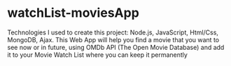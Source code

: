 # watchList-moviesApp

Technologies I used to create this project: Node.js, JavaScript, Html/Css, MongoDB, Ajax.
This Web App will help you find a movie that you want to see now or in future, using OMDb API (The Open Movie Database) and add it to your Movie Watch List where you can keep it permanently
